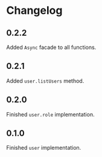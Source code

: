 # Changelog

## 0.2.2

Added `Async` facade to all functions.

## 0.2.1

Added `user.listUsers` method.

## 0.2.0

Finished `user.role` implementation.

## 0.1.0

Finished `user` implementation.
